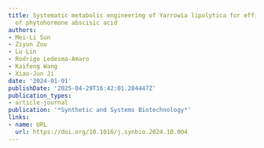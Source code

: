 ```yaml
---
title: Systematic metabolic engineering of Yarrowia lipolytica for efficient production
  of phytohormone abscisic acid
authors:
- Mei-Li Sun
- Ziyun Zou
- Lu Lin
- Rodrigo Ledesma‐Amaro
- Kaifeng Wang
- Xiao‐Jun Ji
date: '2024-01-01'
publishDate: '2025-04-29T16:42:01.284447Z'
publication_types:
- article-journal
publication: '*Synthetic and Systems Biotechnology*'
links:
- name: URL
  url: https://doi.org/10.1016/j.synbio.2024.10.004
---
```


